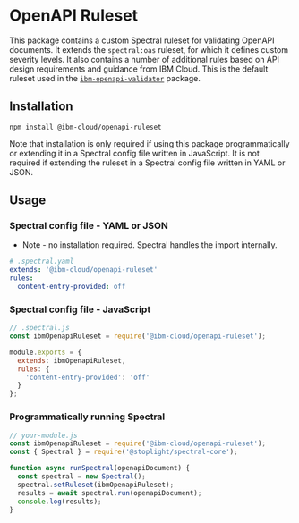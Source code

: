 # OpenAPI Ruleset
This package contains a custom Spectral ruleset for validating OpenAPI documents. It extends the `spectral:oas` ruleset, for which it defines custom severity levels. It also contains a number of additional rules based on API design requirements and guidance from IBM Cloud. This is the default ruleset used in the [`ibm-openapi-validator`](https://www.npmjs.com/package/ibm-openapi-validator) package.

## Installation

`npm install @ibm-cloud/openapi-ruleset`

Note that installation is only required if using this package programmatically or extending it in a Spectral config file written in JavaScript. It is not required if extending the ruleset in a Spectral config file written in YAML or JSON.

## Usage
### Spectral config file - YAML or JSON
* Note - no installation required. Spectral handles the import internally.

```yaml
# .spectral.yaml
extends: '@ibm-cloud/openapi-ruleset'
rules:
  content-entry-provided: off
```

### Spectral config file - JavaScript
```js
// .spectral.js
const ibmOpenapiRuleset = require('@ibm-cloud/openapi-ruleset');

module.exports = {
  extends: ibmOpenapiRuleset,
  rules: {
    'content-entry-provided': 'off'
  }
};
```

### Programmatically running Spectral
```js
// your-module.js
const ibmOpenapiRuleset = require('@ibm-cloud/openapi-ruleset');
const { Spectral } = require('@stoplight/spectral-core');

function async runSpectral(openapiDocument) {
  const spectral = new Spectral();
  spectral.setRuleset(ibmOpenapiRuleset);
  results = await spectral.run(openapiDocument);
  console.log(results);
}
```
